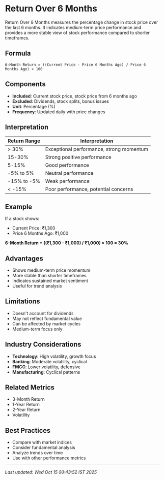 # Return Over 6 Months


Return Over 6 Months measures the percentage change in stock price over the last 6 months. It indicates medium-term price performance and provides a more stable view of stock performance compared to shorter timeframes.

## Formula
```text
6-Month Return = ((Current Price - Price 6 Months Ago) / Price 6 Months Ago) × 100
```

## Components
- **Included**: Current stock price, stock price from 6 months ago
- **Excluded**: Dividends, stock splits, bonus issues
- **Unit**: Percentage (%)
- **Frequency**: Updated daily with price changes

## Interpretation
| Return Range | Interpretation |
|--------------|----------------|
| > 30% | Exceptional performance, strong momentum |
| 15-30% | Strong positive performance |
| 5-15% | Good performance |
| -5% to 5% | Neutral performance |
| -15% to -5% | Weak performance |
| < -15% | Poor performance, potential concerns |

## Example
If a stock shows:
- Current Price: ₹1,300
- Price 6 Months Ago: ₹1,000

**6-Month Return = ((₹1,300 - ₹1,000) / ₹1,000) × 100 = 30%**

## Advantages
- Shows medium-term price momentum
- More stable than shorter timeframes
- Indicates sustained market sentiment
- Useful for trend analysis

## Limitations
- Doesn't account for dividends
- May not reflect fundamental value
- Can be affected by market cycles
- Medium-term focus only

## Industry Considerations
- **Technology**: High volatility, growth focus
- **Banking**: Moderate volatility, cyclical
- **FMCG**: Lower volatility, defensive
- **Manufacturing**: Cyclical patterns

## Related Metrics
- 3-Month Return
- 1-Year Return
- 2-Year Return
- Volatility

## Best Practices
- Compare with market indices
- Consider fundamental analysis
- Analyze trends over time
- Use with other performance metrics

---
*Last updated: Wed Oct 15 00:43:52 IST 2025*

